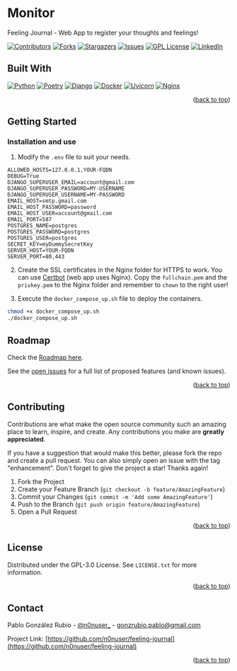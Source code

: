 <div id="top"></div>

# Monitor

Feeling Journal - Web App to register your thoughts and feelings!

[![Contributors][contributors-shield]][contributors-url]
[![Forks][forks-shield]][forks-url]
[![Stargazers][stars-shield]][stars-url]
[![Issues][issues-shield]][issues-url]
[![GPL License][license-shield]][license-url]
[![LinkedIn][linkedin-shield]][linkedin-url]


## Built With

[![Python][Python]][Python-url] [![Poetry][Poetry]][Poetry-url] [![Django][Django]][Django-url] [![Docker][Docker]][Docker-url] [![Uvicorn][Uvicorn]][Uvicorn-url] [![Nginx][Nginx]][Nginx-url]


<p align="right">(<a href="#top">back to top</a>)</p>


## Getting Started

### Installation and use

1. Modify the `.env` file to suit your needs.

```env
ALLOWED_HOSTS=127.0.0.1,YOUR-FQDN
DEBUG=True
DJANGO_SUPERUSER_EMAIL=account@gmail.com
DJANGO_SUPERUSER_PASSWORD=MY-USERNAME
DJANGO_SUPERUSER_USERNAME=MY-PASSWORD
EMAIL_HOST=smtp.gmail.com
EMAIL_HOST_PASSWORD=password
EMAIL_HOST_USER=account@gmail.com
EMAIL_PORT=587
POSTGRES_NAME=postgres
POSTGRES_PASSWORD=postgres
POSTGRES_USER=postgres
SECRET_KEY=myDummySecretKey
SERVER_HOST=YOUR-FQDN
SERVER_PORT=80,443
```

2. Create the SSL certificates in the Nginx folder for HTTPS to work. You can use [Certbot](https://certbot.eff.org/instructions) (web app uses Nginx). Copy the `fullchain.pem` and the `privkey.pem` to the Nginx folder and remember to `chown` to the right user!

3. Execute the `docker_compose_up.sh` file to deploy the containers.

```sh
chmod +x docker_compose_up.sh
./docker_compose_up.sh
```

<!-- ROADMAP -->
## Roadmap

Check the [Roadmap here](https://github.com/n0nuser/feeling-journal/issues/1).

See the [open issues](https://github.com/n0nuser/feeling-journal/issues) for a full list of proposed features (and known issues).

<p align="right">(<a href="#top">back to top</a>)</p>



<!-- CONTRIBUTING -->
## Contributing

Contributions are what make the open source community such an amazing place to learn, inspire, and create. Any contributions you make are **greatly appreciated**.

If you have a suggestion that would make this better, please fork the repo and create a pull request. You can also simply open an issue with the tag "enhancement".
Don't forget to give the project a star! Thanks again!

1. Fork the Project
2. Create your Feature Branch (`git checkout -b feature/AmazingFeature`)
3. Commit your Changes (`git commit -m 'Add some AmazingFeature'`)
4. Push to the Branch (`git push origin feature/AmazingFeature`)
5. Open a Pull Request

<p align="right">(<a href="#top">back to top</a>)</p>



<!-- LICENSE -->
## License

Distributed under the GPL-3.0 License. See `LICENSE.txt` for more information.

<p align="right">(<a href="#top">back to top</a>)</p>



<!-- CONTACT -->
## Contact

Pablo González Rubio - [@n0nuser_](https://twitter.com/n0nuser_) - gonzrubio.pablo@gmail.com

Project Link: [https://github.com/n0nuser/feeling-journal](https://github.com/n0nuser/feeling-journal)

<p align="right">(<a href="#top">back to top</a>)</p>



<!-- MARKDOWN LINKS & IMAGES -->

[contributors-shield]: https://img.shields.io/github/contributors/n0nuser/feeling-journal?style=for-the-badge
[contributors-url]: https://github.com/n0nuser/feeling-journal/graphs/contributors
[forks-shield]: https://img.shields.io/github/forks/n0nuser/feeling-journal?style=for-the-badge
[forks-url]: https://github.com/n0nuser/feeling-journal/network/members
[stars-shield]: https://img.shields.io/github/stars/n0nuser/feeling-journal?style=for-the-badge
[stars-url]: https://github.com/n0nuser/feeling-journal/stargazers
[issues-shield]: https://img.shields.io/github/issues/n0nuser/feeling-journal?style=for-the-badge
[issues-url]: https://github.com/n0nuser/feeling-journal/issues
[license-shield]: https://img.shields.io/github/license/n0nuser/feeling-journal?style=for-the-badge
[license-url]: https://github.com/n0nuser/feeling-journal/blob/main/LICENSE
[linkedin-shield]: https://img.shields.io/badge/-LinkedIn-black.svg?style=for-the-badge&logo=linkedin&colorB=555
[linkedin-url]: https://linkedin.com/in/nonuser

[Python]: https://img.shields.io/badge/python-3670A0?style=for-the-badge&logo=python&logoColor=ffdd54
[Python-url]: https://www.python.org/
[Poetry]: https://img.shields.io/badge/Poetry-3670A0?style=for-the-badge&logo=poetry&logoColor=ffdd54
[Poetry-url]: https://python-poetry.org/
[Django]: https://img.shields.io/badge/django-%23092E20.svg?style=for-the-badge&logo=django&logoColor=white
[Django-url]: https://www.djangoproject.com/
[Docker]: https://img.shields.io/badge/docker-%230db7ed.svg?style=for-the-badge&logo=docker&logoColor=white
[Docker-url]: https://www.docker.com/
[Uvicorn]: https://img.shields.io/badge/uvicorn-%298729.svg?style=for-the-badge&logo=gunicorn&logoColor=white
[Uvicorn-url]: https://www.uvicorn.org/
[Nginx]: https://img.shields.io/badge/nginx-%23009639.svg?style=for-the-badge&logo=nginx&logoColor=white
[Nginx-url]: https://www.nginx.com/
